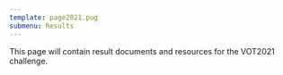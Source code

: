 ```yaml
---
template: page2021.pug
submenu: Results
---
```


This page will contain result documents and resources for the VOT2021 challenge.
